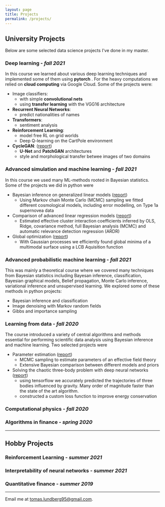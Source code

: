 ```yaml
---
layout: page
title: Projects
permalink: /projects/
---
```

## University Projects
Below are some selected data science projects I've done in my master. 
### Deep learning - *fall 2021*
In this course we learned about various deep learning techniques and implemented some of them using **pytorch** . For the heavy computations we relied on **cloud computing** via Google Cloud. Some of the projects were:
- Image classifiers:
	- with simple **convolutional nets**
	- using **transfer learning** with the VGG16 architecture
- **Recurrent Neural Networks**: 
	- predict nationalities of names
- **Transformers**: 
	- sentiment analysis
- **Reinforcement Learning**: 
	- model free RL on grid worlds
	- Deep Q-learning on the CartPole environment
- **CycleGAN**: ([report](./files/Deep_Learning_Project___Report.pdf))
	- **U-Net** and **PatchGAN** architectures 
	- style and morphological transfer betwee images of two domains

### Advanced simulation and machine learning - *fall 2021*
In this course we used many ML-methods rooted in Bayesian statistics. Some of the projects we did in python were
- Bayesian inference on generalized linear models ([report](./files/TIF345___Project_1.pdf))
	- Using Markov chain Monte Carlo (MCMC) sampling we fitted different cosmological models, including error modelling, on Type 1a supernovea data
- Comparison of advanced linear regression models ([report](./files/TIF345___Project_2a.pdf))
	- Estimated effective cluster interaction coefficients inferred by OLS, Ridge, covariance method, full Bayesian analysis (MCMC) and automatic relevance detection regression (ARDR)
- Global optimization ([report](./files/TIF345___Project_2b.pdf))
	- With Gaussian processes we efficiently found global minima of a multimodal surface using a LCB Aquisition function

### Advanced probabilistic machine learning - *fall 2021*
This was mainly a theoretical course where we covered many techniques from Bayesian statistics including Bayesan inference, classification, Bayesian graphical models, Belief propagation, Monte Carlo inference, variational inference and unsupervised learning. We explored some of these methods in python projects:
- Bayesian inference and classification
- Image denoising with Markov random fields
- Gibbs and importance sampling

### Learning from data - *fall 2020*
The course introduced a variety of central algorithms and methods essential for performing scientific data analysis using Bayesian inference and machine learning. Two selected projects were
- Parameter estimation ([report](./files/Project_1_Learning_from_data.pdf))
	- MCMC sampling to estimate parameters of an effective field theory
	- Extensive Bayesian comparison between different models and priors
- Solving the chaotic three-body problem with deep neural networks ([report](./files/Project_2_Learning_from_data.pdf))
	- using tensorflow we accurately predicted the trajectories of three bodies influenced by gravity. Many order of magnitude faster than the state of the art algorithm. 
	- constructed a custom loss function to improve energy conservation


### Computational physics - *fall 2020*

### Algorithms in finance - *spring 2020*

---
## Hobby Projects
### Reinforcement Learning - *summer 2021*

### Interpretability of neural networks - *summer 2021*

### Quantitative finance - *summer 2019*


---

Email me at [tomas.lundberg95@gmail.com](mailto:tomas.lundberg95@gmail.com).